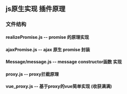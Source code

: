 <!--
 * @Author: your name
 * @Date: 2020-06-30 11:09:58
 * @LastEditTime: 2020-07-06 18:17:56
 * @LastEditors: Please set LastEditors
 * @Description: In User Settings Edit
 * @FilePath: \-demo\README.md
--> 
 ##  js原生实现 插件原理

 ### 文件结构
  #### realizePromise.js   -- promise 的原理实现 
  #### ajaxPromise.js   -- ajax 原生 promise 封装
  #### Message/message.js   -- message constructor函数 实现
  #### proxy.js   -- proxy拦截原理
  #### vue_proxy.js  -- 基于proxy的vue简单实现 (收获满满) 
   